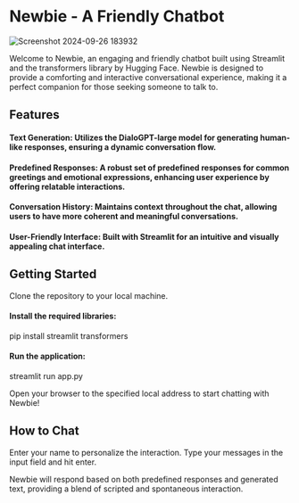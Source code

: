 # Newbie - A Friendly Chatbot
![Screenshot 2024-09-26 183932](https://github.com/user-attachments/assets/a0f0f944-7e81-4e45-a4b3-c9f5b8a1e1b2)

Welcome to Newbie, an engaging and friendly chatbot built using Streamlit and the transformers library by Hugging Face. Newbie is designed to provide a comforting and interactive conversational experience, making it a perfect companion for those seeking someone to talk to.

## Features
#### Text Generation: Utilizes the DialoGPT-large model for generating human-like responses, ensuring a dynamic conversation flow.
#### Predefined Responses: A robust set of predefined responses for common greetings and emotional expressions, enhancing user experience by offering relatable interactions.
#### Conversation History: Maintains context throughout the chat, allowing users to have more coherent and meaningful conversations.
#### User-Friendly Interface: Built with Streamlit for an intuitive and visually appealing chat interface.

## Getting Started
Clone the repository to your local machine.
#### Install the required libraries:
pip install streamlit transformers
#### Run the application:
streamlit run app.py

Open your browser to the specified local address to start chatting with Newbie!
## How to Chat
Enter your name to personalize the interaction.
Type your messages in the input field and hit enter.

Newbie will respond based on both predefined responses and generated text, providing a blend of scripted and spontaneous interaction.
